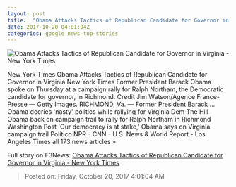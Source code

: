 ```yaml
---
layout: post
title:  "Obama Attacks Tactics of Republican Candidate for Governor in Virginia - New York Times"
date: 2017-10-20 04:01:04Z
categories: google-news-top-stories
---
```


![Obama Attacks Tactics of Republican Candidate for Governor in Virginia - New York Times](https://static01.nyt.com/images/2017/10/20/us/20dc-Obama/20dc-Obama-facebookJumbo.jpg)

New York Times Obama Attacks Tactics of Republican Candidate for Governor in Virginia New York Times Former President Barack Obama spoke on Thursday at a campaign rally for Ralph Northam, the Democratic candidate for governor, in Richmond. Credit Jim Watson/Agence France-Presse — Getty Images. RICHMOND, Va. — Former President Barack ... Obama decries 'nasty' politics while rallying for Virginia Dem The Hill Obama back on campaign trail to rally for Ralph Northam in Richmond Washington Post 'Our democracy is at stake,' Obama says on Virginia campaign trail Politico NPR - CNN - U.S. News & World Report - Los Angeles Times all 173 news articles »


Full story on F3News: [Obama Attacks Tactics of Republican Candidate for Governor in Virginia - New York Times](http://www.f3nws.com/n/2BggDD)

> Posted on: Friday, October 20, 2017 4:01:04 AM
